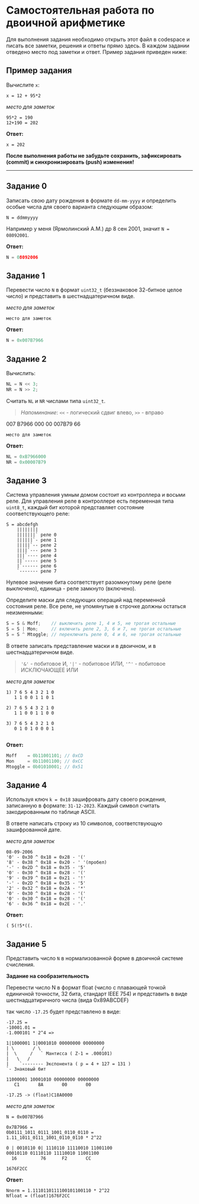# Самостоятельная работа по двоичной арифметике

Для выполнения задания необходимо открыть этот файл в codespace и писать все заметки, решения и ответы прямо здесь. В каждом задании отведено место под заметки и ответ. Пример задания приведен ниже:

## Пример задания

Вычислите `x`:
```
x = 12 + 95*2
```

_место для заметок_

```
95*2 = 190
12+190 = 202
```

**Ответ:**
```
x = 202
```

**После выполнения работы не забудьте сохранить, зафиксировать (commit) и синхронизировать (push) изменения!**

---

## Задание 0

Записать свою дату рождения в формате `dd-mm-yyyy` и определить особые числа для своего варианта следующим образом:
```
N = ddmmyyyy
```

Например у меня (Ярмолинский А.М.) др 8 сен 2001, значит `N = 08092001`.

**Ответ:**
```C++
N = 08092006
```

## Задание 1

Перевести число `N` в формат `uint32_t` (беззнаковое 32-битное целое число) и представить в шестнадцатеричном виде.

_место для заметок_

```
место для заметок
``` 

**Ответ:**
```C++
N = 0x007B7966
```

## Задание 2

Вычислить:

```C++
NL = N << 3;
NR = N >> 2;
```

Считать `NL` и `NR` числами типа `uint32_t`.

> _Напоминание_: `<<` - логический сдвиг влево, `>>` - вправо

007 B7966 000
00 007B79 66

``` 
место для заметок
```

**Ответ:**
```C++
NL = 0xB7966000
NR = 0x00007B79
```

## Задание 3

Система управления умным домом состоит из контроллера и восьми реле. Для управления реле в контроллере есть переменная типа `uint8_t`, каждый бит которой представляет состояние соответствующего реле:
```
S = abcdefgh
    ||||||||
    |||||||` реле 0
    ||||||`- реле 1
    |||||`-- реле 2
    ||||`--- реле 3
    |||`---- реле 4
    ||`----- реле 5
    |`------ реле 6
    `------- реле 7
```
Нулевое значение бита соответствует разомкнутому реле (реле выключено), единица - реле замкнуто (включено).

Определите маски для следующих операций над переменной состояния реле. Все реле, не упомянутые в строчке должны остаться неизменными:

```C++
S = S & Moff;    // выключить реле 1, 4 и 5, не трогая остальные
S = S | Mon;     // включить реле 2, 3, 6 и 7, не трогая остальные
S = S ^ Mtoggle; // переключить реле 0, 4 и 6, не трогая остальные
```

В ответе записать представление маски и в двоичном, и в шестнадцатеричном виде.

> `'&'` - побитовое И, `'|'` - побитовое ИЛИ, `'^'` - побитовое ИСКЛЮЧАЮЩЕЕ ИЛИ

_место для заметок_

```
1) 7 6 5 4 3 2 1 0
   1 1 0 0 1 1 0 1

2) 7 6 5 4 3 2 1 0
   1 1 0 0 1 1 0 0

3) 7 6 5 4 3 2 1 0
   0 1 0 1 0 0 0 1
   
```

**Ответ:**
```C++
Moff    = 0b11001101; // 0xCD
Mon     = 0b11001100; // 0xCC
Mtoggle = 0b01010001; // 0x51
```

## Задание 4

Используя ключ `k = 0x18` зашифровать дату своего рождения, записанную в формате: `31-12-2023`. Каждый символ считать закодированным по таблице ASCII.

В ответе написать строку из 10 символов, соответствующую зашифрованной дате.

_место для заметок_

```
08-09-2006
'0' - 0x30 ^ 0x18 = 0x28 - '('
'8' - 0x38 ^ 0x18 = 0x20 - ' '(пробел)
'-' - 0x2D ^ 0x18 = 0x35 - '5'
'0' - 0x30 ^ 0x18 = 0x28 - '('
'9' - 0x39 ^ 0x18 = 0x21 - '!'
'-' - 0x2D ^ 0x18 = 0x35 - '5'
'2' - 0x32 ^ 0x18 = 0x2A - '*'
'0' - 0x30 ^ 0x18 = 0x28 - '('
'0' - 0x30 ^ 0x18 = 0x28 - '('
'6' - 0x36 ^ 0x18 = 0x2E - '.'
```

**Ответ:**
```
( 5(!5*((.
```

## Задание 5

Представить число `N` в нормализованной форме в двоичной системе счисления.

**Задание на сообразительность**

Перевести число N в формат float (число с плавающей точкой единичной точности, 32 бита, стандарт IEEE 754) и представить в виде шестнадцатиричного числа (вида 0x89ABCDEF)

так число `-17.25` будет представлено в виде:
```
-17.25 =
-10001.01 =
-1.000101 * 2^4 =>

1|1000001 1|0001010 00000000 00000000
| \       / \                       /
|  \     /   ` Мантисса ( Z-1 = .000101)
|   \   /
|    `-------- Экспонента ( p = 4 + 127 = 131 )
`- Знаковый бит

11000001 10001010 00000000 00000000
   C1       8A       00       00

-17.25 -> (float)C18A0000
```

_место для заметок_

```
N = 0x007B7966

0x7B7966 = 
0b0111_1011_0111_1001_0110_0110 =
1.11_1011_0111_1001_0110_0110 * 2^22

0 | 0010110 0| 1110110 11110010 11001100
00010110 01110110 11110010 11001100
  16         76      F2       CC

1676F2CC
```

**Ответ:**
```
Nnorm = 1.1110110111100101100110 * 2^22
Nfloat = (float)1676F2CC
```

